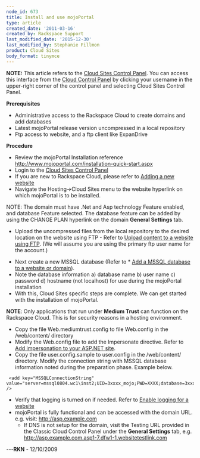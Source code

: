 ```yaml
---
node_id: 673
title: Install and use mojoPortal
type: article
created_date: '2011-03-16'
created_by: Rackspace Support
last_modified_date: '2015-12-30'
last_modified_by: Stephanie Fillmon
product: Cloud Sites
body_format: tinymce
---
```


**NOTE:** This article refers to the [Cloud Sites Control
Panel](https://manage.rackspacecloud.com/). You can access this
interface from the [Cloud Control Panel](https://mycloud.rackspace.com/)
by clicking your username in the upper-right corner of the control panel
and selecting Cloud Sites Control Panel.

**Prerequisites**

-   Administrative access to the Rackspace Cloud to create domains and
    add databases
-   Latest mojoPortal release version uncompressed in a local repository
-   Ftp access to website, and a ftp client like ExpanDrive

**Procedure**

-   Review the mojoPortal Installation reference
    <a href="http://www.mojoportal.com/installation-quick-start.aspx" class="uri" class="external free" title="http://www.mojoportal.com/installation-quick-start.aspx">http://www.mojoportal.com/installation-quick-start.aspx</a>
-   Login to the
    <a href="http://manage.rackspacecloud.com/pages/Login.jsp%7C" class="external text" title="http://manage.rackspacecloud.com/pages/Login.jsp|">Cloud Sites Control Panel</a>
-   If you are new to Rackspace Cloud, please refer to
    <a href="/how-to/getting-started-with-cloud-sites-how-to-add-a-new-website" class="external text" title="Adding a new website">Adding a new website</a>
-   Navigate the Hosting-&gt;Cloud Sites menu to the website hyperlink
    on which mojoPortal is to be installed.

NOTE: The domain must have .Net and Asp technology Feature enabled, and
database Feature selected. The database feature can be added by using
the CHANGE PLAN hyperlink on the domain **General Settings** tab.

-   Upload the uncompressed files from the local repository to the
    desired location on the website using FTP - Refer to
    <a href="/how-to/getting-started-with-cloud-sites-uploading-your-content" class="external text" title="/knowledge_center/index.php/Uploading_content_to_a_website_using_FTP">Upload content to a website using FTP</a>.
    (We will assume you are using the primary ftp user name for
    the account.)

<!-- -->

-   Next create a new MSSQL database (Refer to \*
    <a href="/how-to/rackspace-cloud-sites-essentials-mysql-databases" class="external text" title="/knowledge_center/index.php/Adding_a_MySQL_database_to_a_website_or_domain">Add a MSSQL database to a website or domain</a>).
-   Note the database information a) database name b) user name c)
    password d) hostname (not localhost) for use during the mojoPortal
    installation
-   With this, Cloud Sites specific steps are complete. We can get
    started with the installation of mojoPortal.

**NOTE**: Only applications that run under **Medium Trust** can function
on the Rackspace Cloud. This is for security reasons in a hosting
environment.

-   Copy the file Web.mediumtrust.config to file Web.config in the
    /web/content/ directory
-   Modify the Web.config file to add the Impersonate directive. Refer
    to
    <a href="/how-to/add-impersonation-to-your-aspnet-cloud-site" class="external text" title="/knowledge_center/index.php/How_do_I_add_impersonation_to_my_ASP.NET_site%3F">Add impersonation to your ASP.NET site</a>.
-   Copy the file user.config.sample to user.config in the
    /web/content/ directory. Modify the connection string with MSSQL
    database information noted during the preparation phase.
    Example below.

<!-- -->

     <add key="MSSQLConnectionString" value="server=mssql0804.wc1\inst2;UID=3xxxx_mojo;PWD=XXXX;database=3xxxx_mojo" />

-   Verify that logging is turned on if needed. Refer to
    <a href="/how-to/enabling-raw-logging-for-a-cloud-sites-website" class="external text" title="/knowledge_center/index.php/Enabling_logging_for_a_website">Enable logging for a website</a>
-   mojoPortal is fully functional and can be accessed with the
    domain URL. e.g. visit: http://asp.example.com
    -   If DNS is not setup for the domain, visit the Testing
        URL provided in the Classic Cloud Control Panel under the
        **General Settings** tab,
        e.g. http://asp.example.com.asp1-7.dfw1-1.websitetestlink.com

---**RKN** - 12/10/2009

